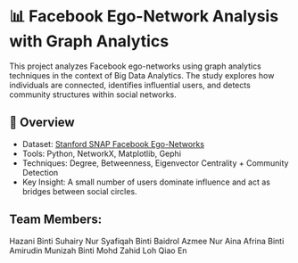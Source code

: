 # 📊 Facebook Ego-Network Analysis with Graph Analytics
This project analyzes Facebook ego-networks using graph analytics techniques in the context of Big Data Analytics. The study explores how individuals are connected, identifies influential users, and detects community structures within social networks.

## 🔹 Overview
- Dataset: [Stanford SNAP Facebook Ego-Networks](https://snap.stanford.edu/data/ego-Facebook.html)
- Tools: Python, NetworkX, Matplotlib, Gephi
- Techniques: Degree, Betweenness, Eigenvector Centrality + Community Detection
- Key Insight: A small number of users dominate influence and act as bridges between social circles.

## Team Members:
Hazani Binti Suhairy
Nur Syafiqah Binti Baidrol Azmee 
Nur Aina Afrina Binti Amirudin
Munizah Binti Mohd Zahid
Loh Qiao En


